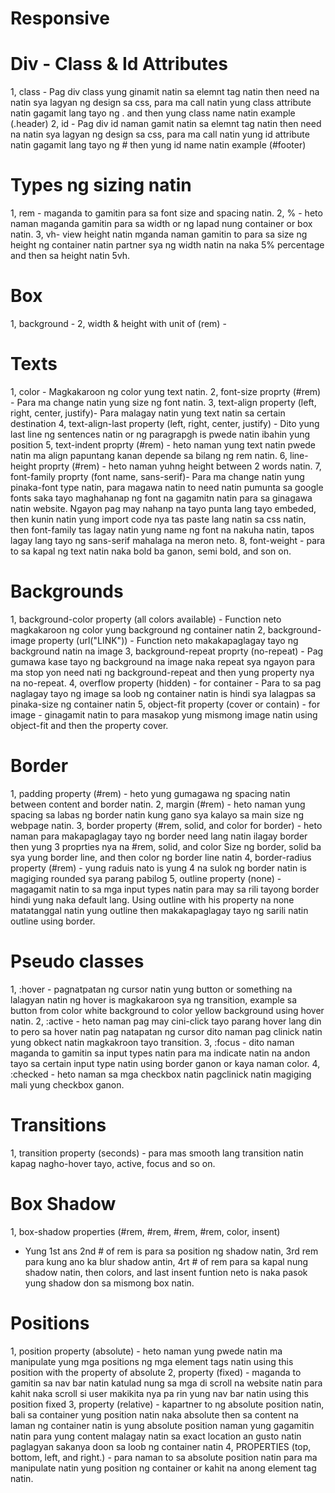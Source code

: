 # Responsive 
<!--
html {
  font-size: 100%; /* 1rem = 16px */
}

body {
  font-family: sans-serif;
  font-size: 1rem;       /* 16px */
  line-height: 1.6;
  margin: 0;
  padding: 1rem;
}

h1 { font-size: 2rem; }    /* 32px */

.box {
  width: 3.125rem;     /* 50px */
  height: 3.125rem;
  background: lightgray;
-->
# Div - Class & Id Attributes

1, class - Pag div class yung ginamit natin sa elemnt tag natin then need na natin sya lagyan ng design sa css, para ma call natin yung class attribute natin gagamit lang tayo ng . and then yung class name natin example (.header)
2, id - Pag div id naman gamit natin sa elemnt tag natin then need na natin sya lagyan ng design sa css, para ma call natin yung id attribute natin gagamit lang tayo ng # then yung id name natin example (#footer)

# Types ng sizing natin
1, rem - maganda to gamitin para sa font size and spacing natin.
2, % - heto naman maganda gamitin para sa width or ng lapad nung container or box natin.
3, vh- view height natin mganda naman gamitin to para sa size ng height ng container natin partner sya ng width natin na naka 5% percentage and then sa height natin 5vh.

# Box
1, background -
2, width & height with unit of (rem) -

# Texts
1, color - Magkakaroon ng color yung text natin.
2, font-size proprty (#rem) - Para ma change natin yung size ng font natin.
3, text-align property (left, right, center, justify)- Para malagay natin yung text natin sa certain destination
4, text-align-last property (left, right, center, justify) - Dito yung last line ng sentences natin or ng paragrapgh is pwede natin ibahin yung position
5, text-indent proprty (#rem) - heto naman yung text natin pwede natin ma align papuntang kanan depende sa bilang ng rem natin.
6, line-height proprty (#rem) - heto naman yuhng height between 2 words natin.
7, font-family proprty (font name, sans-serif)- Para ma change natin yung pinaka-font type natin, para magawa natin to need natin pumunta sa google fonts saka tayo maghahanap ng font na gagamitn natin para sa ginagawa natin website. Ngayon pag may nahanp na tayo punta lang tayo embeded, then kunin natin yung import code nya tas paste lang natin sa css natin, then font-family tas lagay natin yung name ng font na nakuha natin, tapos lagay lang tayo ng sans-serif mahalaga na meron neto.
8, font-weight - para to sa kapal ng text natin naka bold ba ganon, semi bold, and son on.

# Backgrounds
1, background-color property (all colors available) - Function neto magkakaroon ng color yung background ng container natin
2, background-image property (url("LINK")) - Function neto makakapaglagay tayo ng background natin na image 
3, background-repeat proprty (no-repeat) - Pag gumawa kase tayo ng background na image naka repeat sya ngayon para ma stop yon need nati ng background-repeat and then yung property nya na no-repeat.
4, overflow property (hidden) - for container - Para to sa pag naglagay tayo ng image sa loob ng container natin is hindi sya lalagpas sa pinaka-size ng container natin
5, object-fit property (cover or contain) - for image - ginagamit natin to para masakop yung mismong image natin using object-fit and then the property cover.

# Border
1, padding property (#rem) - heto yung gumagawa ng spacing natin between content and border natin.
2, margin (#rem) - heto naman yung spacing sa labas ng border natin kung gano sya kalayo sa main size ng webpage natin.
3, border property (#rem, solid, and color for border) - heto naman para makapaglagay tayo ng border need lang natin ilagay border then yung 3 proprties nya na #rem, solid, and color Size ng border, solid ba sya yung border line, and then color ng border line natin
4, border-radius property (#rem) - yung raduis nato is yung 4 na sulok ng border natin is magiging rounded sya parang pabilog
5, outline property (none) - magagamit natin to sa mga input types natin para may sa rili tayong border hindi yung naka default lang. Using outline with his property na none matatanggal natin yung outline then makakapaglagay tayo ng sarili natin outline using border.

# Pseudo classes
1, :hover - pagnatpatan ng cursor natin yung button or something na lalagyan natin ng hover is magkakaroon sya ng transition, example sa button from color white background to color yellow background using hover natin.
2, :active - heto naman pag may cini-click tayo parang hover lang din to pero sa hover natin pag natapatan ng cursor dito naman pag clinick natin yung obkect natin magkakroon tayo transition.
3, :focus - dito naman maganda to gamitin sa input types natin para ma indicate natin na andon tayo sa certain input type natin using border ganon or kaya naman color.
4, :checked - heto naman sa mga checkbox natin pagclinick natin magiging mali yung checkbox ganon.

# Transitions
1, transition property (seconds) - para mas smooth lang transition natin kapag nagho-hover tayo, active, focus and so on.

# Box Shadow
1, box-shadow properties (#rem, #rem, #rem, #rem, color, insent)
- Yung 1st ans 2nd # of rem is para sa position ng shadow natin, 3rd rem para kung ano ka blur shadow antin, 4rt # of rem para sa kapal nung shadow natin, then colors, and last insent funtion neto is naka pasok yung shadow don sa mismong box natin.


# Positions
1, position property (absolute) - heto naman yung pwede natin ma manipulate yung mga positions ng mga element tags natin using this position with the property of absolute
2, property (fixed) - maganda to gamitin sa nav bar natin katulad nung sa mga di scroll na website natin para kahit naka scroll si user makikita nya pa rin yung nav bar natin using this position fixed
3, property (relative) - kapartner to ng absolute position natin, bali sa container yung position natin naka absolute then sa content na laman ng container natin is yung absolute position naman yung gagamitin natin para yung content malagay natin sa exact location an gusto natin paglagyan sakanya doon sa loob ng container natin
4, PROPERTIES  (top, bottom, left, and right.) - para naman to sa absolute position natin para ma manipulate natin yung position ng container or kahit na anong element tag natin.

